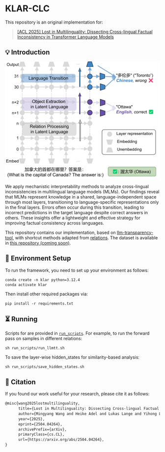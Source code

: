 # KLAR-CLC

This repository is an original implementation for:

>[[ACL 2025] Lost in Multilinguality: Dissecting Cross-lingual Factual Inconsistency in Transformer Language Models](https://aclanthology.org/2025.acl-long.253/)

## 💡 Introduction

<img src="src/teaser-image-clc.jpg" alt="image_text" width="600"/>

We apply mechanistic interpretability methods to analyze cross-lingual inconsistencies in multilingual language models (MLMs). Our findings reveal that MLMs represent knowledge in a shared, language-independent space through most layers, transitioning to language-specific representations only in the final layers. Errors often occur during this transition, leading to incorrect predictions in the target language despite correct answers in others. These insights offer a lightweight and effective strategy for improving factual consistency across languages.

This repository contains our implementation, based on [llm-transparency-tool](https://github.com/facebookresearch/llm-transparency-tool), with shortcut methods adapted from [relations](https://github.com/evandez/relations). The dataset  is available in [this repository (coming soon)](https://github.com/boschresearch/KLAR-CLC).


## 🔧 Environment Setup
To run the framework, you need to set up your environment as follows:

```shell
conda create -n klar python=3.12.4
conda activate klar
```

Then install other required packages via:
```shell
pip install -r requirements.txt
```

## ⏳ Running
Scripts for are provided in [`run_scripts`](run_scripts/). For example, to run the forward pass on samples in different relations:

```shell
sh run_scripts/run_llmtt.sh
```
To save the layer-wise hidden_states for similarity-based analysis:


```shell
sh run_scripts/save_hidden_states.sh
```

## 📙 Citation
If you found our work useful for your research, please cite it as follows:

```latex
@misc{wang2025lostmultilinguality,
      title={Lost in Multilinguality: Dissecting Cross-lingual Factual Inconsistency in Transformer Language Models}, 
      author={Mingyang Wang and Heike Adel and Lukas Lange and Yihong Liu and Ercong Nie and Jannik Strötgen and Hinrich Schütze},
      year={2025},
      eprint={2504.04264},
      archivePrefix={arXiv},
      primaryClass={cs.CL},
      url={https://arxiv.org/abs/2504.04264}, 
}
```


